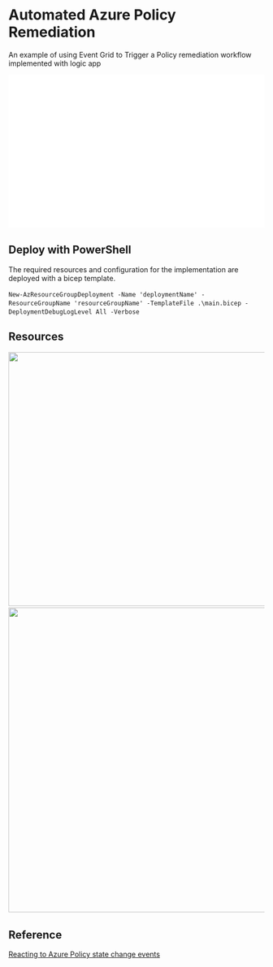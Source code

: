 # Automated Azure Policy Remediation

An example of using Event Grid to Trigger a Policy remediation workflow implemented with logic app

<div align="center">
  <img src="https://github.com/ptsouk/Automated-Azure-Policy-Remediation/blob/main/readmeFiles/Automated-Azure-Policy-Remediation.gif?raw=true"
  width="600" height="300"/>
</div>

## Deploy with PowerShell

The required resources and configuration for the implementation are deployed with a bicep template.

```New-AzResourceGroupDeployment -Name 'deploymentName' -ResourceGroupName 'resourceGroupName' -TemplateFile .\main.bicep -DeploymentDebugLogLevel All -Verbose```

## Resources

<div align="center">
  <img src="https://github.com/ptsouk/Automated-Azure-Policy-Remediation/blob/main/readmeFiles/topic.png?raw=true"
  width="600" height="500"/>
</div>

<div align="center">
  <img src="https://github.com/ptsouk/Automated-Azure-Policy-Remediation/blob/main/readmeFiles/remefiation-activity.png?raw=true"
  width="600" height="600"/>
</div>

## Reference

[Reacting to Azure Policy state change events](https://learn.microsoft.com/en-us/azure/governance/policy/concepts/event-overview?tabs=event-grid-event-schema)
